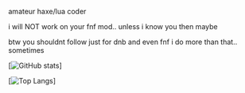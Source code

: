amateur haxe/lua coder

i will NOT work on your fnf mod.. unless i know you then maybe

btw you shouldnt follow just for dnb and even fnf i do more than that.. sometimes

[![GitHub stats](https://github-readme-stats.vercel.app/api?username=Fyrid19&show_icons=true&theme=transparent&hide_border=true&rank_icon=github)]

[![Top Langs](https://github-readme-stats.vercel.app/api/top-langs/?username=Fyrid19&theme=dark&size_weight=0.5&count_weight=0.5&layout=donut-vertical&hide_border=true)]
